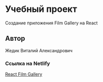 # Учебный проект
Создание приложения Film Gallery на React
## Автор
Жедик Виталий Александрович
### Ссылка на Netlify
[React Film Gallery](https://hungry-fermat-3b1e10.netlify.app)